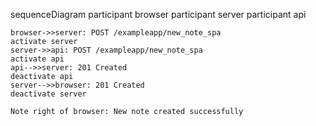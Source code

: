 sequenceDiagram
    participant browser
    participant server
    participant api

    browser->>server: POST /exampleapp/new_note_spa
    activate server
    server->>api: POST /exampleapp/new_note_spa
    activate api
    api-->>server: 201 Created
    deactivate api
    server-->>browser: 201 Created
    deactivate server

    Note right of browser: New note created successfully